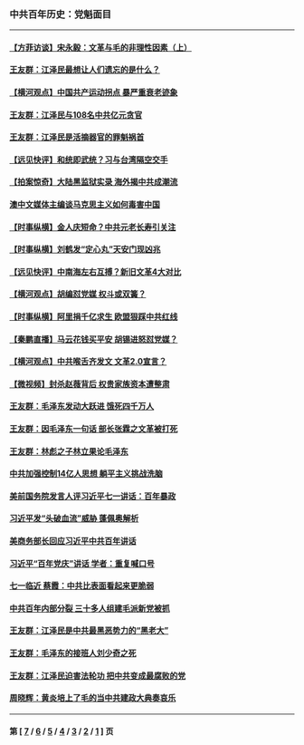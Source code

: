### 中共百年历史：党魁面目
---
#### [【方菲访谈】宋永毅：文革与毛的非理性因素（上）](../../pages/nf1176107/n13469956.md?02200430) 
#### [王友群：江泽民最想让人们遗忘的是什么？](../../pages/nf1176107/n13408949.md?02200430) 
#### [【横河观点】中国共产运动拐点 暴严重衰老迹象](../../pages/nf1176107/n13388333.md?02200430) 
#### [王友群：江泽民与108名中共亿元贪官](../../pages/nf1176107/n13352358.md?02200430) 
#### [王友群：江泽民是活摘器官的罪魁祸首](../../pages/nf1176107/n13336903.md?02200430) 
#### [【远见快评】和统即武统？习与台湾隔空交手](../../pages/nf1176107/n13297739.md?02200430) 
#### [【拍案惊奇】大陆黑监狱实录 海外揭中共成潮流](../../pages/nf1176107/n13288853.md?02200430) 
#### [澳中文媒体主编谈马克思主义如何毒害中国](../../pages/nf1176107/n13257387.md?02200430) 
#### [【时事纵横】金人庆短命？中共元老长寿引关注](../../pages/nf1176107/n13217934.md?02200430) 
#### [【时事纵横】刘鹤发“定心丸”天安门现凶兆](../../pages/nf1176107/n13215416.md?02200430) 
#### [【远见快评】中南海左右互搏？新旧文革4大对比](../../pages/nf1176107/n13214745.md?02200430) 
#### [【横河观点】胡编怼党媒 权斗或双簧？](../../pages/nf1176107/n13210864.md?02200430) 
#### [【时事纵横】阿里捐千亿求生 欧盟狠踩中共红线](../../pages/nf1176107/n13206431.md?02200430) 
#### [【秦鹏直播】马云花钱买平安 胡锡进怒怼党媒？](../../pages/nf1176107/n13206392.md?02200430) 
#### [【横河观点】中共喉舌齐发文 文革2.0宣言？](../../pages/nf1176107/n13201248.md?02200430) 
#### [【微视频】封杀赵薇背后 权贵家族资本遭整肃](../../pages/nf1176107/n13197798.md?02200430) 
#### [王友群：毛泽东发动大跃进 饿死四千万人](../../pages/nf1176107/n13177158.md?02200430) 
#### [王友群：因毛泽东一句话 部长张霖之文革被打死](../../pages/nf1176107/n13161711.md?02200430) 
#### [王友群：林彪之子林立果论毛泽东](../../pages/nf1176107/n13128622.md?02200430) 
#### [中共加强控制14亿人思想 躺平主义挑战洗脑](../../pages/nf1176107/n13094299.md?02200430) 
#### [美前国务院发言人评习近平七一讲话：百年暴政](../../pages/nf1176107/n13066986.md?02200430) 
#### [习近平发“头破血流”威胁 蓬佩奥解析](../../pages/nf1176107/n13063604.md?02200430) 
#### [美商务部长回应习近平中共百年讲话](../../pages/nf1176107/n13062903.md?02200430) 
#### [习近平“百年党庆”讲话 学者：重复喊口号](../../pages/nf1176107/n13061411.md?02200430) 
#### [七一临近 蔡霞：中共比表面看起来更脆弱](../../pages/nf1176107/n13056418.md?02200430) 
#### [中共百年内部分裂 三十多人组建毛派新党被抓](../../pages/nf1176107/n13044023.md?02200430) 
#### [王友群：江泽民是中共最黑恶势力的“黑老大”](../../pages/nf1176107/n13022180.md?02200430) 
#### [王友群：毛泽东的接班人刘少奇之死](../../pages/nf1176107/n12991772.md?02200430) 
#### [王友群：江泽民迫害法轮功 把中共变成最腐败的党](../../pages/nf1176107/n12947347.md?02200430) 
#### [周晓辉：黄炎培上了毛的当中共建政大典奏哀乐](../../pages/nf1176107/n12942780.md?02200430) 

---
#### 第 [ [7](./7.md?02200430) / [6](./6.md?02200430) / [5](./5.md?02200430) / [4](./4.md?02200430) / [3](./3.md?02200430) / [2](./2.md?02200430) / [1](./1.md?02200430) ] 页
